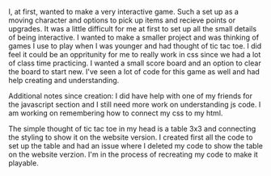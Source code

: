 I, at first, wanted to make a very interactive game. Such a set up as a moving character and options
to pick up items and recieve points or upgrades. It was a little difficult for me at first to set up all the 
small details of being interactive. 
I wanted to make a smaller project and was thinking of games I use to play when I was younger and had thought of tic tac toe.
I did feel it could be an oppritunity for me to really work in css since we had a lot of class time practicing. 
I wanted a small score board and an option to clear the board to start new. I've seen a lot of code for this
game as well and had help creating and understanding.

Additional notes since creation: I did have help with one of my friends for the javascript section and I still 
need more work on understanding js code. I am working on remembering how to connect my css to my html.

The simple thought of tic tac toe in my head is a table 3x3 and connecting the styling to show it on the website version.
I created first all the code to set up the table and had an issue where I deleted my code to show the table on the website verzion.
I'm in the process of recreating my code to make it playable.
